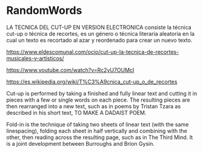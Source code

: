 # RandomWords
LA TECNICA DEL CUT-UP EN VERSION ELECTRONICA
consiste la técnica cut-up o técnica de recortes, es un género o técnica literaria aleatoria en la cual un texto es recortado al azar y reordenado para crear un nuevo texto. 


https://www.eldescomunal.com/ocio/cut-up-la-tecnica-de-recortes-musicales-y-artisticos/

https://www.youtube.com/watch?v=Rc2yU7OUMcI

https://es.wikipedia.org/wiki/T%C3%A9cnica_cut-up_o_de_recortes

Cut-up is performed by taking a finished and fully linear text and cutting it in pieces with a few or single words on each piece. The resulting pieces are then rearranged into a new text, such as in poems by Tristan Tzara as described in his short text, TO MAKE A DADAIST POEM.

Fold-in is the technique of taking two sheets of linear text (with the same linespacing), folding each sheet in half vertically and combining with the other, then reading across the resulting page, such as in The Third Mind. It is a joint development between Burroughs and Brion Gysin.
